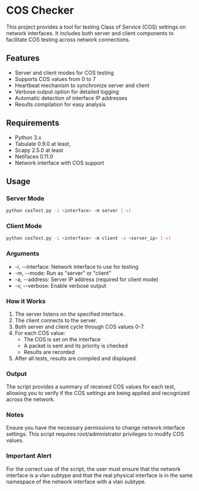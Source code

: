 # COS Checker

This project provides a tool for testing Class of Service (COS) settings on network interfaces. It includes both server and client components to facilitate COS testing across network connections.

## Features

- Server and client modes for COS testing
- Supports COS values from 0 to 7
- Heartbeat mechanism to synchronize server and client
- Verbose output option for detailed logging
- Automatic detection of interface IP addresses
- Results compilation for easy analysis

## Requirements

- Python 3.x
- Tabulate 0.9.0 at least,
- Scapy 2.5.0 at least
- Netifaces 0.11.0
- Network interface with COS support

## Usage

### Server Mode

```bash
python cosTest.py -i <interface> -m server [-v]
``` 
### Client Mode

```bash
python cosTest.py -i <interface> -m client -a <server_ip> [-v]
``` 

### Arguments
* -i, --interface: Network interface to use for testing
* -m, --mode: Run as "server" or "client"
* -a, --address: Server IP address (required for client mode)
* -v, --verbose: Enable verbose output

### How it Works

1. The server listens on the specified interface.
2. The client connects to the server.
3. Both server and client cycle through COS values 0-7.
4. For each COS value:
    * The COS is set on the interface
    * A packet is sent and its priority is checked
    * Results are recorded
5. After all tests, results are compiled and displayed.

### Output

The script provides a summary of received COS values for each test, allowing you to verify if the COS settings are being applied and recognized across the network.

### Notes

Ensure you have the necessary permissions to change network interface settings.
This script requires root/administrator privileges to modify COS values.
### Important Alert

For the correct use of the script, the user must ensure that the network interface is a vlan subtype and that the real physical interface is in the same namespace of the network interface with a vlan subtype. 